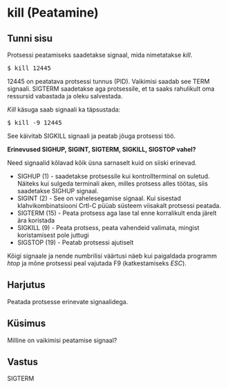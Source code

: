 # kill (Peatamine)

## Tunni sisu

Protsessi peatamiseks saadetakse signaal, mida nimetatakse *kill*.

<pre>$ kill 12445</pre>

12445 on peatatava protsessi tunnus (PID). Vaikimisi saadab see TERM signaali. SIGTERM saadetakse aga protsessile, et ta saaks rahulikult oma ressursid vabastada ja oleku salvestada.

*Kill* käsuga saab signaali ka täpsustada:

<pre>$ kill -9 12445</pre>

See käivitab SIGKILL signaali ja peatab jõuga protsessi töö.

<b>Erinevused SIGHUP, SIGINT, SIGTERM, SIGKILL, SIGSTOP vahel?</b>

Need signaalid kõlavad kõik üsna sarnaselt kuid on siiski erinevad.

<ul>
<li>SIGHUP (1) - saadetakse protsessile kui kontrollterminal on suletud. Näiteks kui sulgeda terminali aken, milles protsess alles töötas, siis saadetakse SIGHUP signaal.</li>
<li>SIGINT (2) - See on vahelesegamise signaal. Kui sisestad klahvikombinatsiooni Crtl-C püüab süsteem viisakalt protsessi peatada.</li>
<li>SIGTERM (15) - Peata protsess aga lase tal enne korralikult enda järelt ära koristada</li>
<li>SIGKILL (9) - Peata protsess, peata vahendeid valimata, mingist koristamisest pole juttugi</li>
<li>SIGSTOP (19) - Peatab protsessi ajutiselt </li>
</ul>

Kõigi signaale ja nende numbrilisi väärtusi näeb kui paigaldada programm *htop* ja mõne protsessi peal vajutada F9 (katkestamiseks *ESC*).

## Harjutus

Peatada protsesse erinevate signaalidega.

## Küsimus

Milline on vaikimisi peatamise signaal?

## Vastus

SIGTERM

